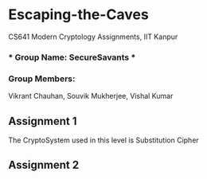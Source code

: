 # Escaping-the-Caves
CS641 Modern Cryptology Assignments, IIT Kanpur

### * Group Name: SecureSavants *
### Group Members:
Vikrant Chauhan, Souvik Mukherjee, Vishal Kumar

## Assignment 1
The CryptoSystem used in this level is Substitution Cipher

## Assignment 2

